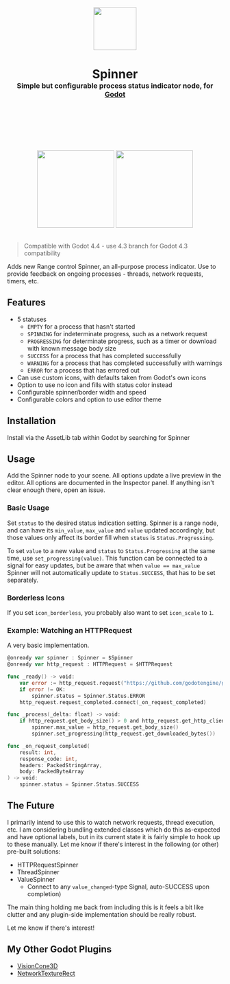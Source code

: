 <div align="center">
	<br/>
	<br/>
	<img src="addons/tattomoosa.spinner/icons/Spinner.svg" width="100"/>
	<br/>
	<h1>
		Spinner
		<br/>
		<sub>
		<sub>
		<sub>
		Simple but configurable process status indicator node, for <a href="https://godotengine.org/">Godot</a>
		</sub>
		</sub>
		</sub>
		<br/>
		<br/>
		<br/>
	</h1>
	<br/>
	<br/>
	<img src="./promo/spinner-splash.png" height="180">
	<img src="./promo/in-editor.png" height="180">
	<!-- <img src="./readme_images/editor_view.png" height="140"> -->
	<br/>
	<br/>
</div>

> Compatible with Godot 4.4 - use 4.3 branch for Godot 4.3 compatibility

Adds new Range control Spinner, an all-purpose process indicator.
Use to provide feedback on ongoing processes - threads, network requests, timers, etc.

## Features

* 5 statuses
	* `EMPTY` for a process that hasn't started
	* `SPINNING` for indeterminate progress, such as a network request
	* `PROGRESSING` for determinate progress, such as a timer or download with known message body size
	* `SUCCESS` for a process that has completed successfully
	* `WARNING` for a process that has completed successfully with warnings
	* `ERROR` for a process that has errored out
* Can use custom icons, with defaults taken from Godot's own icons
* Option to use no icon and fills with status color instead
* Configurable spinner/border width and speed
* Configurable colors and option to use editor theme

## Installation

Install via the AssetLib tab within Godot by searching for Spinner

## Usage

Add the Spinner node to your scene. All options update a live preview in the editor.
All options are documented in the Inspector panel. If anything isn't clear enough there,
open an issue.

### Basic Usage

Set `status` to the desired status indication setting. Spinner is a range node, and
can have its `min_value`, `max_value` and `value` updated accordingly, but those values
only affect its border fill when `status` is `Status.Progressing`.

To set `value` to a new value and `status` to `Status.Progressing` at the same time,
use `set_progressing(value)`. This function can be connected to a signal for easy updates,
but be aware that when `value == max_value` Spinner will not automatically update to `Status.SUCCESS`,
that has to be set separately.

### Borderless Icons

If you set `icon_borderless`, you probably also want to set `icon_scale` to `1`.

### Example: Watching an HTTPRequest

A very basic implementation.

``` go
@onready var spinner : Spinner = $Spinner
@onready var http_request : HTTPRequest = $HTTPRequest

func _ready() -> void:
	var error := http_request.request("https://github.com/godotengine/godot/releases/download/4.3-stable/godot-4.3-stable.tar.xz")
	if error != OK:
		spinner.status = Spinner.Status.ERROR
	http_request.request_completed.connect(_on_request_completed)

func _process(_delta: float) -> void:
	if http_request.get_body_size() > 0 and http_request.get_http_client_status() != HTTPClient.STATUS_DISCONNECTED:
		spinner.max_value = http_request.get_body_size()
		spinner.set_progressing(http_request.get_downloaded_bytes())

func _on_request_completed(
	result: int,
	response_code: int,
	headers: PackedStringArray,
	body: PackedByteArray
) -> void:
	spinner.status = Spinner.Status.SUCCESS
```

## The Future

I primarily intend to use this to watch network requests, thread execution, etc.
I am considering bundling extended classes which do this as-expected and have
optional labels, but in its current state it is fairly simple to hook up to these
manually. Let me know if there's interest in the following (or other) pre-built
solutions:

* HTTPRequestSpinner
* ThreadSpinner
* ValueSpinner
	* Connect to any `value_changed`-type Signal, auto-SUCCESS upon completion)

The main thing holding me back from including this is it feels a bit like clutter
and any plugin-side implementation should be really robust.

Let me know if there's interest!

## My Other Godot Plugins

* [VisionCone3D](https://github.com/Tattomoosa/VisionCone3D)
* [NetworkTextureRect](https://github.com/Tattomoosa/NetworkTextureRect)